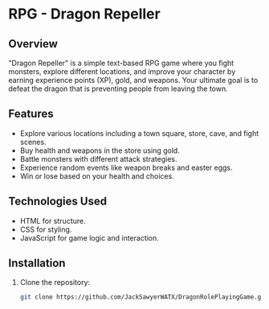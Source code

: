 # RPG - Dragon Repeller

## Overview
"Dragon Repeller" is a simple text-based RPG game where you fight monsters, explore different locations, and improve your character by earning experience points (XP), gold, and weapons. Your ultimate goal is to defeat the dragon that is preventing people from leaving the town.

## Features
- Explore various locations including a town square, store, cave, and fight scenes.
- Buy health and weapons in the store using gold.
- Battle monsters with different attack strategies.
- Experience random events like weapon breaks and easter eggs.
- Win or lose based on your health and choices.

## Technologies Used
- HTML for structure.
- CSS for styling.
- JavaScript for game logic and interaction.

## Installation
1. Clone the repository:
   ```bash
   git clone https://github.com/JackSawyerWATX/DragonRolePlayingGame.git
